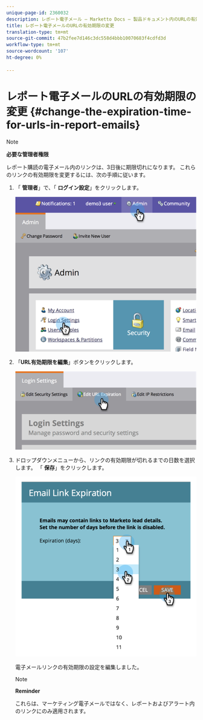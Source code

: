 ```yaml
---
unique-page-id: 2360032
description: レポート電子メール — Marketto Docs — 製品ドキュメント内のURLの有効期限の変更
title: レポート電子メールのURLの有効期限の変更
translation-type: tm+mt
source-git-commit: 47b2fee7d146c3dc558d4bbb10070683f4cdfd3d
workflow-type: tm+mt
source-wordcount: '107'
ht-degree: 0%

---
```



# レポート電子メールのURLの有効期限の変更 {#change-the-expiration-time-for-urls-in-report-emails}

>[!NOTE]
>
>**必要な管理者権限**

レポート購読の電子メール内のリンクは、3日後に期限切れになります。 これらのリンクの有効期限を変更するには、次の手順に従います。

1. 「 **管理者**」で、「 **ログイン設定**」をクリックします。

   ![](assets/image2014-9-16-14-3a44-3a57.png)

1. 「**URL有効期限を編集**」ボタンをクリックします。

   ![](assets/image2014-9-16-14-3a45-3a1.png)

1. ドロップダウンメニューから、リンクの有効期限が切れるまでの日数を選択します。 「 **保存**」をクリックします。

   ![](assets/image2014-9-16-14-3a45-3a5.png)

   電子メールリンクの有効期限の設定を編集しました。

   >[!NOTE]
   >
   >**Reminder**
   >
   >
   >これらは、マーケティング電子メールではなく、レポートおよびアラート内のリンクにのみ適用されます。

